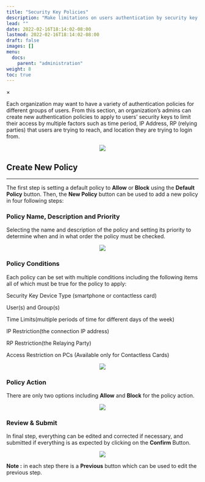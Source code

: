 ```yaml
---
title: "Security Key Policies"
description: "Make limitations on users authentication by security key policies"
lead: ""
date: 2022-02-16T18:14:02-08:00
lastmod: 2022-02-16T18:14:02-08:00
draft: false
images: []
menu:
  docs:
    parent: "administration"
weight: 8
toc: true
---
```


<div id="_modal" class="modal">
  <span class="close">&times;</span>
  <img class="modal-content" id="img01">
</div>

Each organization may want to have a variety of authentication policies for different groups of users. From this section, an organization’s admins can create new authentication policies to apply to users’ security keys to limit their access by multiple factors such as time period, IP Address, RP (relying parties) that users are trying to reach, and location they are trying to login from.

<p align="center">
    <img src="/images/vendor/Panel/SKPolicy1.png" class="doc-img-frame">
</p>

## Create New Policy

<hr class="hr-line">

The first step is setting a default policy to **Allow** or **Block** using the **Default Policy** button. Then, the **New Policy** button can be used to add a new policy in four following steps:

### Policy Name, Description and Priority

Selecting the name and description of the policy and setting its priority to determine when and in what order the policy must be checked.

<p align="center">
    <img src="/images/vendor/Panel/SKPolicy2.png" class="doc-img-frame">
</p>

### Policy Conditions

Each policy can be set with multiple conditions including the following items all of which must be true for the policy to apply:

<div class="step-row-container">
  <div class="step-column bullet-container">
    <div class="bullet"></div>
  </div>
  <div class="card-column">
    <div class="step-text" >
      <div class="card-body">
        <p>Security Key Device Type (smartphone or contactless card)</p>
      </div>
    </div>
  </div>
</div>

<div class="step-row-container">
  <div class="step-column bullet-container">
    <div class="bullet"></div>
  </div>
  <div class="card-column">
    <div class="step-text" >
      <div class="card-body">
        <p>User(s) and Group(s)</p>
      </div>
    </div>
  </div>
</div>

<div class="step-row-container">
  <div class="step-column bullet-container">
    <div class="bullet"></div>
  </div>
  <div class="card-column">
    <div class="step-text" >
      <div class="card-body">
        <p>Time Limits(multiple periods of time for different days of the week)</p>
      </div>
    </div>
  </div>
</div>

<!--
<div class="step-row-container">
  <div class="step-column bullet-container">
    <div class="bullet"></div>
  </div>
  <div class="card-column">
    <div class="step-text" >
      <div class="card-body">
        <p>Device(s) (the PC that user is trying to login)</p>
      </div>
    </div>
  </div>
</div>
-->

<div class="step-row-container">
  <div class="step-column bullet-container">
    <div class="bullet"></div>
  </div>
  <div class="card-column">
    <div class="step-text" >
      <div class="card-body">
        <p>IP Restriction(the connection IP address)</p>
      </div>
    </div>
  </div>
</div>
<div class="step-row-container">
  <div class="step-column bullet-container">
    <div class="bullet"></div>
  </div>
  <div class="card-column">
    <div class="step-text" >
      <div class="card-body">
        <p>RP Restriction(the Relaying Party)</p>
      </div>
    </div>
  </div>
</div>

<div class="step-row-container">
  <div class="step-column bullet-container">
    <div class="bullet"></div>
  </div>
  <div class="card-column">
    <div class="step-text" >
      <div class="card-body">
        <p>Access Restriction on PCs (Available only for Contactless Cards)</p>
      </div>
    </div>
  </div>
</div>
<!--
<div class="step-row-container">
  <div class="step-column bullet-container">
    <div class="bullet"></div>
  </div>
  <div class="card-column">
    <div class="step-text" >
      <div class="card-body">
        <p>Location (user’s location)</p>
      </div>
    </div>
  </div>
</div>
-->
<p align="center">
    <img src="/images/vendor/Panel/SKPolicy3-1.png" class="doc-img-frame">
</p>

### Policy Action

There are only two options including **Allow** and **Block** for the policy action.

<p align="center">
    <img src="/images/vendor/Panel/SKPolicy4.png" class="doc-img-frame">
</p>

### Review & Submit

In final step, everything can be edited and corrected if necessary, and submitted if everything is as expected by clicking on the
**Confirm** Button.

<p align="center">
    <img src="/images/vendor/Panel/SKPolicy5.png" class="doc-img-frame">
</p>

<p class="note-body">
<span style="font-weight:bold;">Note :</span> in each step there is a <span style="font-weight:bold;">Previous</span> button which
can be used to edit the previous step.</p>
